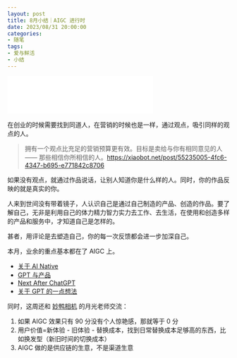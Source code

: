 ```yaml
---
layout: post
title: 8月小结｜AIGC 进行时
date: 2023/08/31 20:00:00
categories:
- 随笔
tags:
- 爱与鲜活
- 小结
---
```


<iframe frameborder="no" border="0" marginwidth="0" marginheight="0" width=330 height=86 src="//music.163.com/outchain/player?type=2&id=209758&auto=1&height=66"></iframe>

在创业的时候需要找到同道人，在营销的时候也是一样，通过观点，吸引同样的观点的人。

> 拥有一个观点比充足的营销预算更有效。目标是卖给与你有相同意见的人 —— 那些相信你所相信的人。https://xiaobot.net/post/55235005-4fc6-4347-b695-e771842c8706

如果没有观点，就通过作品说话，让别人知道你是什么样的人。同时，你的作品反映的就是真实的你。

人来到世间没有带着镜子，人认识自己是通过自己制造的产品、创造的作品。要了解自己，无非是利用自己的体力精力智力实力去工作、去生活，在使用和创造多样的产品和服务中，才知道自己是怎样的。

甚者，用评论是去塑造自己，你的每一次反馈都会进一步加深自己。

本月，业余的重点基本都在了 AIGC 上。

- [关于 AI Native](https://blog.naaln.com/2023/08/AI-native/)
- [GPT 与产品](https://blog.naaln.com/2023/08/GPT-product/)
- [Next After ChatGPT](https://blog.naaln.com/2023/08/next-ChatGPT/)
- [关于 GPT 的一点想法](https://blog.naaln.com/2023/08/thinking-GPT/)

同时，这周还和 [妙鸭相机](https://miaoyaxiangji.com/) 的月光老师交流：

1. 如果 AIGC 效果只有 90 分没有个人惊艳感，那就等于 0 分
2. 用户价值=新体验 - 旧体验 - 替换成本，找到日常替换成本足够高的东西，比如换发型（新旧时间的切换成本）
3. AIGC 做的是供应链的生意，不是渠道生意
